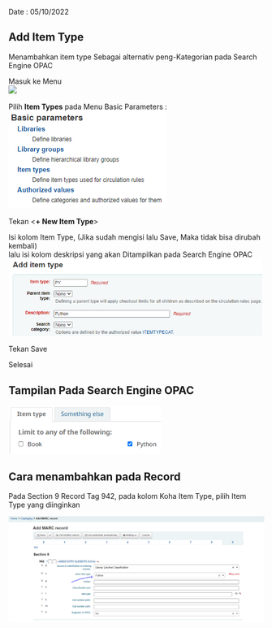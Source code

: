 Date : 05/10/2022

## Add Item Type

Menambahkan item type Sebagai alternativ peng-Kategorian pada Search Engine OPAC

Masuk ke Menu <br>
<img src="img/koha_admistration.PNG" width="200">

Pilih **Item Types** pada Menu Basic Parameters : <br>
<img src="img/basic_parameter.png">

Tekan <**+ New Item Type**>

Isi kolom Item Type, (Jika sudah mengisi lalu Save, Maka tidak bisa dirubah kembali)<br>
lalu isi kolom deskripsi yang akan Ditampilkan pada Search Engine OPAC <br>
<img width="500" src="img/item.png">

Tekan Save<br>

Selesai

## Tampilan Pada Search Engine OPAC<br>

<img width="300" src="img/py.png">

## Cara menambahkan pada Record <br>
Pada Section 9 Record Tag 942, pada kolom Koha Item Type, pilih Item Type yang diinginkan

<img width="700" src="img/rec.png">